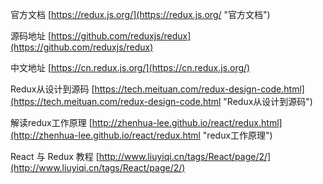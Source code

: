 官方文档 [https://redux.js.org/](https://redux.js.org/ "官方文档")

源码地址 [https://github.com/reduxjs/redux](https://github.com/reduxjs/redux)

中文地址 [https://cn.redux.js.org/](https://cn.redux.js.org/)

Redux从设计到源码 [https://tech.meituan.com/redux-design-code.html](https://tech.meituan.com/redux-design-code.html "Redux从设计到源码")

解读redux工作原理 [http://zhenhua-lee.github.io/react/redux.html](http://zhenhua-lee.github.io/react/redux.html "redux工作原理")

React 与 Redux 教程 [http://www.liuyiqi.cn/tags/React/page/2/](http://www.liuyiqi.cn/tags/React/page/2/)

